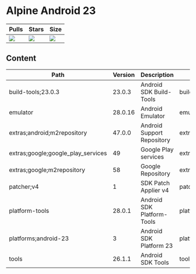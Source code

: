 # Alpine Android 23

| Pulls | Stars | Size |
| ----- | ----- | ---- |
| [![](https://img.shields.io/docker/pulls/trucknet/android-react-native-ci-alpine.svg)](https://hub.docker.com/r/trucknet/android-react-native-ci-alpine/) | [![](https://img.shields.io/docker/stars/trucknet/android-react-native-ci-alpine.svg)](https://hub.docker.com/r/trucknet/android-react-native-ci-alpine/) | [![](https://images.microbadger.com/badges/image/trucknet/android-react-native-ci-alpine:android-23.svg)](https://microbadger.com/images/trucknet/android-react-native-ci-alpine:android-23) |

## Content
Path                               | Version | Description                | Location
-------                            | ------- | -------                    | -------
build-tools;23.0.3                 | 23.0.3  | Android SDK Build-Tools    | build-tools/23.0.3/
emulator                           | 28.0.16 | Android Emulator           | emulator/
extras;android;m2repository        | 47.0.0  | Android Support Repository | extras/android/m2repository/
extras;google;google_play_services | 49      | Google Play services       | extras/google/google_play_services/
extras;google;m2repository         | 58      | Google Repository          | extras/google/m2repository/
patcher;v4                         | 1       | SDK Patch Applier v4       | patcher/v4/
platform-tools                     | 28.0.1  | Android SDK Platform-Tools | platform-tools/
platforms;android-23               | 3       | Android SDK Platform 23    | platforms/android-23/
tools                              | 26.1.1  | Android SDK Tools          | tools/